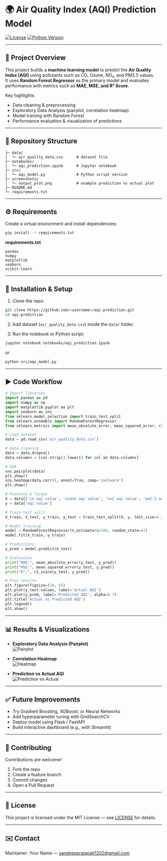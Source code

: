 # 🌍 Air Quality Index (AQI) Prediction Model

[![License](https://img.shields.io/badge/license-MIT-blue.svg)](#)
[![Python Version](https://img.shields.io/badge/python-3.8%2B-green.svg)](#)

---

## 🚀 Project Overview

This project builds a **machine learning model** to predict the **Air Quality Index (AQI)** using pollutants such as CO, Ozone, NO₂, and PM2.5 values.  
It uses **Random Forest Regressor** as the primary model and evaluates performance with metrics such as **MAE, MSE, and R² Score**.  

Key highlights:
- Data cleaning & preprocessing  
- Exploratory Data Analysis (pairplot, correlation heatmap)  
- Model training with Random Forest  
- Performance evaluation & visualization of predictions  

---

## 📂 Repository Structure

```
├─ data/
│  └─ air_quality_data.csv      # dataset file
├─ notebooks/
│  └─ aqi_prediction.ipynb      # Jupyter notebook
├─ src/
│  └─ aqi_model.py              # Python script version
├─ screenshots/
│  └─ output_plot.png           # example prediction vs actual plot
├─ README.md
└─ requirements.txt
```

---

## ⚙️ Requirements

Create a virtual environment and install dependencies:

```bash
pip install -r requirements.txt
```

**requirements.txt**
```
pandas
numpy
matplotlib
seaborn
scikit-learn
```

---

## 🧭 Installation & Setup

1. Clone the repo:
```bash
git clone https://github.com/<username>/aqi-prediction.git
cd aqi-prediction
```

2. Add dataset (`air_quality_data.csv`) inside the `data/` folder.

3. Run the notebook or Python script:
```bash
jupyter notebook notebooks/aqi_prediction.ipynb
```
or
```bash
python src/aqi_model.py
```

---

## ▶️ Code Workflow

```python
# Import libraries
import pandas as pd
import numpy as np
import matplotlib.pyplot as plt
import seaborn as sns
from sklearn.model_selection import train_test_split
from sklearn.ensemble import RandomForestRegressor
from sklearn.metrics import mean_absolute_error, mean_squared_error, r2_score

# Load dataset
data = pd.read_csv('air_quality_data.csv')

# Data cleaning
data = data.dropna()
data.columns = [col.strip().lower() for col in data.columns]

# EDA
sns.pairplot(data)
plt.show()
sns.heatmap(data.corr(), annot=True, cmap='coolwarm')
plt.show()

# Features & Target
X = data[['co aqi value', 'ozone aqi value', 'no2 aqi value', 'pm2.5 aqi value']]
y = data['aqi value']

# Train-test split
X_train, X_test, y_train, y_test = train_test_split(X, y, test_size=0.2, random_state=42)

# Model training
model = RandomForestRegressor(n_estimators=100, random_state=42)
model.fit(X_train, y_train)

# Predictions
y_pred = model.predict(X_test)

# Evaluation
print("MAE:", mean_absolute_error(y_test, y_pred))
print("MSE:", mean_squared_error(y_test, y_pred))
print("R²:", r2_score(y_test, y_pred))

# Plot results
plt.figure(figsize=(10, 6))
plt.plot(y_test.values, label='Actual AQI')
plt.plot(y_pred, label='Predicted AQI', alpha=0.7)
plt.title('Actual vs Predicted AQI')
plt.legend()
plt.show()
```

---

## 📊 Results & Visualizations

- **Exploratory Data Analysis (Pairplot)**  
  ![Pairplot](./screenshot/pairplot.png)

- **Correlation Heatmap**  
  ![Heatmap](./screenshot/heatmap.png)

- **Prediction vs Actual AQI**  
  ![Prediction vs Actual](./screenshot/output_plot.png)

---

## ✅ Future Improvements

- Try Gradient Boosting, XGBoost, or Neural Networks  
- Add hyperparameter tuning with GridSearchCV  
- Deploy model using Flask / FastAPI  
- Build interactive dashboard (e.g., with Streamlit)  

---

## 🤝 Contributing

Contributions are welcome!  
1. Fork the repo  
2. Create a feature branch  
3. Commit changes  
4. Open a Pull Request  

---

## 📜 License

This project is licensed under the MIT License — see [LICENSE](LICENSE) for details.

---

## ✉️ Contact

Maintainer: Your Name — [sandeepprajapati1202@gmail.com](mailto:sandeepprajapati1202@gmail.com)
